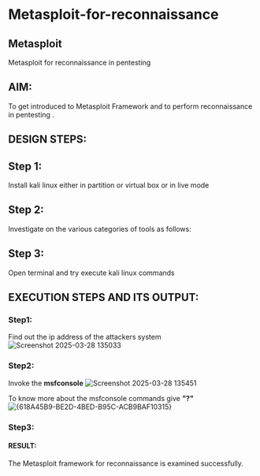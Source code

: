 # Metasploit-for-reconnaissance
## Metasploit
Metasploit for reconnaissance in pentesting

## AIM:

To get introduced to Metasploit Framework and to  perform reconnaissance  in pentesting .

## DESIGN STEPS:

## Step 1:

Install kali linux either in partition or virtual box or in live mode

## Step 2:

Investigate on the various categories of tools as follows:

## Step 3:

Open terminal and try execute kali linux commands

## EXECUTION STEPS AND ITS OUTPUT:
### Step1:
Find out the ip address of the attackers system
![Screenshot 2025-03-28 135033](https://github.com/user-attachments/assets/714604c3-7848-4ccf-9849-45cc9b67a5e9)

### Step2:
Invoke the **msfconsole**
![Screenshot 2025-03-28 135451](https://github.com/user-attachments/assets/595f002a-0d45-4e32-84de-7b04a3c18786)

To know more about the msfconsole commands give **"?"** 
![{618A45B9-BE2D-4BED-B95C-ACB9BAF10315}](https://github.com/user-attachments/assets/2d14d275-a964-4ab4-b42b-4c6a3a1a9e1f)


### Step3:



#### RESULT:
The Metasploit framework for reconnaissance is  examined successfully.
